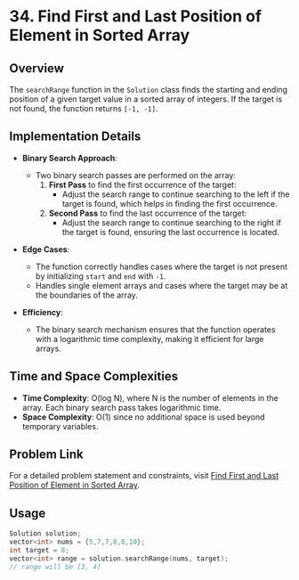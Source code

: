 # 34. Find First and Last Position of Element in Sorted Array

## Overview
The `searchRange` function in the `Solution` class finds the starting and ending position of a given target value in a sorted array of integers. If the target is not found, the function returns `[-1, -1]`.

## Implementation Details
- **Binary Search Approach**:
  - Two binary search passes are performed on the array:
    1. **First Pass** to find the first occurrence of the target:
       - Adjust the search range to continue searching to the left if the target is found, which helps in finding the first occurrence.
    2. **Second Pass** to find the last occurrence of the target:
       - Adjust the search range to continue searching to the right if the target is found, ensuring the last occurrence is located.
  
- **Edge Cases**:
  - The function correctly handles cases where the target is not present by initializing `start` and `end` with `-1`.
  - Handles single element arrays and cases where the target may be at the boundaries of the array.

- **Efficiency**:
  - The binary search mechanism ensures that the function operates with a logarithmic time complexity, making it efficient for large arrays.

## Time and Space Complexities
- **Time Complexity**: O(log N), where N is the number of elements in the array. Each binary search pass takes logarithmic time.
- **Space Complexity**: O(1) since no additional space is used beyond temporary variables.

## Problem Link
For a detailed problem statement and constraints, visit [Find First and Last Position of Element in Sorted Array](https://leetcode.com/problems/find-first-and-last-position-of-element-in-sorted-array/).

## Usage
```cpp
Solution solution;
vector<int> nums = {5,7,7,8,8,10};
int target = 8;
vector<int> range = solution.searchRange(nums, target);
// range will be [3, 4]
